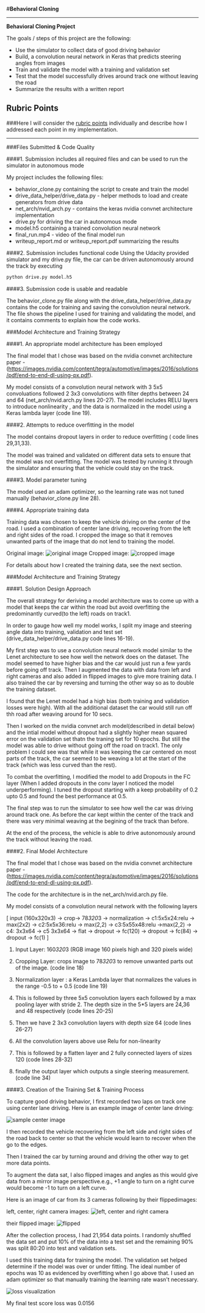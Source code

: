 #**Behavioral Cloning** 
    
---

**Behavioral Cloning Project**

The goals / steps of this project are the following:
* Use the simulator to collect data of good driving behavior
* Build, a convolution neural network in Keras that predicts steering angles from images
* Train and validate the model with a training and validation set
* Test that the model successfully drives around track one without leaving the road
* Summarize the results with a written report


[//]: # (Image References)

[sample_center_image]: ./examples/sample_centre_image.png "Sample Center Image"
[cropped_image]: ./examples/cropped_image.png "Cropped Image"
[aug_left_right]: ./examples/augment_left_center_right.png "Left Center Right camera images"
[aug_flipped]: ./examples/augment_flipped.png "Flipped camera images"
[visualize_loss]: ./examples/visualize_loss.png "Loss Visualization"



## Rubric Points
###Here I will consider the [rubric points](https://review.udacity.com/#!/rubrics/432/view) individually and describe how I addressed each point in my implementation.  

---
###Files Submitted & Code Quality

####1. Submission includes all required files and can be used to run the simulator in autonomous mode

My project includes the following files:
* behavior_clone.py containing the script to create and train the model
* drive_data_helper/drive_data.py - helper methods to load and create generators from drive data
* net_arch/nvid_arch.py - contains the keras nvidia convnet architecture implementation
* drive.py for driving the car in autonomous mode
* model.h5 containing a trained convolution neural network 
* final_run.mp4 - video of the final model run
* writeup_report.md or writeup_report.pdf summarizing the results

####2. Submission includes functional code
Using the Udacity provided simulator and my drive.py file, the car can be driven autonomously around the track by executing 
```sh
python drive.py model.h5
```

####3. Submission code is usable and readable

The behavior_clone.py file along with the drive_data_helper/drive_data.py contains the code for training and saving the convolution neural network. The file shows the pipeline I used for training and validating the model, and it contains comments to explain how the code works.

###Model Architecture and Training Strategy

####1. An appropriate model architecture has been employed

The final model that I chose was based on the nvidia convnet architecture paper - (https://images.nvidia.com/content/tegra/automotive/images/2016/solutions/pdf/end-to-end-dl-using-px.pdf). 

My model consists of a convolution neural network with 3 5x5 convoluations followed 2 3x3 convolutions with filter depths between 24 and 64 (net_arch/nvid.arch.py lines 20-27). 
The model includes RELU layers to introduce nonlinearity , and the data is normalized in the model using a Keras lambda layer (code line 19).


####2. Attempts to reduce overfitting in the model

The model contains dropout layers in order to reduce overfitting ( code lines 29,31,33). 

The model was trained and validated on different data sets to ensure that the model was not overfitting. The model was tested by running it through the simulator and ensuring that the vehicle could stay on the track.

####3. Model parameter tuning

The model used an adam optimizer, so the learning rate was not tuned manually (behavior_clone.py line 28).

####4. Appropriate training data

Training data was chosen to keep the vehicle driving on the center of the road. I used a combination of center lane driving, recovering from the left and right sides of the road. I cropped the image so that it removes unwanted parts of the image that do not lend to training the model.

Original image:
![original image][sample_center_image]
Cropped image:
![cropped image][cropped_image]


For details about how I created the training data, see the next section. 

###Model Architecture and Training Strategy

####1. Solution Design Approach

The overall strategy for deriving a model architecture was to come up with a model that keeps the car within the road but avoid overfitting the predominantly curved(to the left) roads on track1. 

In order to gauge how well my model works, I split my image and steering angle data into training, validation and test set (drive_data_helper/drive_data.py code lines 16-19). 

My first step was to use a convolution neural network model similar to the Lenet architecture to see how well the network does on the dataset. The model seemed to have higher bias and the car would just run a few yards before going off track. Then I augmented the data with data from left and right cameras and also added in flipped images to give more training data. I also trained the car by reversing and turning the other way so as to double the training dataset. 

I found that the Lenet model had a high bias (both training and validation losses were high). With all the additional dataset the car would still run off thh road after weaving around for 10 secs.

Then I worked on the nvidia convnet arch model(described in detail below) and the intial model without dropout had a slightly higher mean squared error on the validation set thatn the traning set for 10 epochs. But still the model was able to drive without going off the road on track1. The only problem I could see was that while it was keeping the car centered on most parts of the track, the car seemed to be weaving a lot at the start of the track (which was less curved than the rest).  

To combat the overfitting, I modified the model to add Dropouts in the FC layer (When I added dropouts in the conv layer I noticed the model underperforming). I tuned the dropout starting with a keep probability of 0.2 upto 0.5 and found the best performance at 0.5.

The final step was to run the simulator to see how well the car was driving around track one. As before the car kept within the center of the track and there was very minimal weaving at the begining of the track than before.

At the end of the process, the vehicle is able to drive autonomously around the track without leaving the road.

####2. Final Model Architecture

The final model that I chose was based on the nvidia convnet architecture paper - (https://images.nvidia.com/content/tegra/automotive/images/2016/solutions/pdf/end-to-end-dl-using-px.pdf). 

The code for the architecture is in the net_arch/nvid.arch.py file. 

My model consists of a convolution neural network with the following layers

[ input (160x320x3) -> crop-> 78*320*3 -> normalization -> c1:5x5x24:relu -> max(2x2) -> 
c2:5x5x36:relu -> max(2,2) ->  c3:5x55x48:relu ->max(2,2) -> c4: 3x3x64  -> c5 3x3x64 -> 
flat -> dropout ->  fc(120) -> dropout ->  fc(84) -> dropout -> fc(1) ]
    
1. Input Layer: 160*320*3  (RGB image 160 pixels high and 320 pixels wide) 

2. Cropping Layer: crops image to 78*320*3 to remove unwanted parts out of the image. (code line 18)

3. Normalization layer : a Keras Lambda layer that normalizes the values in the range -0.5 to + 0.5 (code line 19)

4. This is followed by three 5x5 convolution layers each followed by a max pooling layer with stride 2. The depth size in the 5*5 layers are 24,36 and 48 respectively (code lines 20-25)

5. Then we have 2 3x3 convolution layers with depth size 64 (code lines 26-27)

6. All the convolution layers above use Relu for non-linearity

7. This is followed by a flatten layer and 2 fully connected layers of sizes 120 (code lines 28-32)

8. finally the output layer which outputs a single steering measurement.(code line 34)


####3. Creation of the Training Set & Training Process

To capture good driving behavior, I first recorded two laps on track one using center lane driving. Here is an example image of center lane driving:

![sample center image][sample_center_image]

I then recorded the vehicle recovering from the left side and right sides of the road back to center so that the vehicle would learn to recover when the go to the edges.

Then I trained the car by turning around and driving the other way to get more data points.

To augment the data sat, I also flipped images and angles as this would give data from a mirror image perspective.e.g., +1 angle to turn on a right curve would become -1 to turn on a left curve. 

Here is an image of car from its 3 cameras following by their flippedimages:

left, center, right camera images:
![left, center and right camera][aug_left_right]

their flipped image:
![flipped][aug_flipped]


After the collection process, I had 21,954 data points. I randomly shuffled the data set and put 10% of the data into a test set and the remaining 90% was split 80:20 into test and validation sets. 

I used this training data for training the model. The validation set helped determine if the model was over or under fitting. The ideal number of epochs was 10 as evidenced by overfitting when I go above that. I used an adam optimizer so that manually training the learning rate wasn't necessary.

![loss visualization][visualize_loss]

My final test score loss was 0.0156

